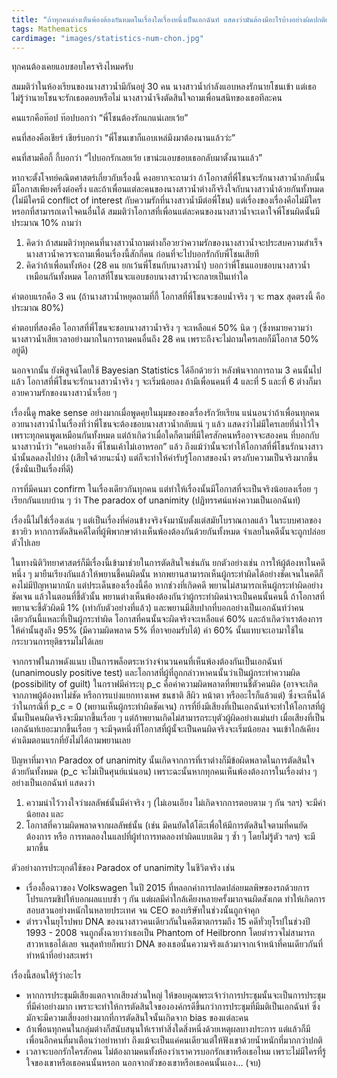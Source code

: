 ```yaml
---
title: "ถ้าทุกคนต่างเห็นพ้องต้องกันหมดในเรื่องใดเรื่องหนึ่งเป็นเอกฉันท์ แสดงว่ามันต้องมีอะไรบ้างอย่างผิดปกติแล้วแหละ"
tags: Mathematics
cardimage: "images/statistics-num-chon.jpg"
---
```


ทุกคนต้องเคยแอบชอบใครจริงไหมครับ

สมมติว่าในห้องเรียนของนางสาวน้ำมีกันอยู่ 30 คน นางสาวน้ำกำลังแอบหลงรักนายโชนเข้า แต่เธอไม่รู้ว่านายโชนจะรักเธอตอบหรือไม่ นางสาวน้ำจึงตัดสินใจถามเพื่อนสนิทของเธอทีละคน

คนแรกคือท๊อป ท๊อปบอกว่า “พี่โชนต้องรักแกแน่เลยเว้ย”

คนที่สองคือเชียร์ เชียร์บอกว่า “พี่โชนเขาก็แอบเหล่มึงมาต้องนานแล้วว่ะ”

คนที่สามคือกี้ กี้บอกว่า “ไปบอกรักเลยเว้ย เขาน่ะแอบชอบเธอกลับมาตั้งนานแล้ว”

หากจะตั้งโจทย์คณิตศาสตร์เกี่ยวกับเรื่องนี้ คงอยากจะถามว่า ถ้าโอกาสที่พี่โชนจะรักนางสาวน้ำกลับนั้น มีโอกาสเพียงครึ่งต่อครึ่ง และถ้าเพื่อนแต่ละคนของนางสาวน้ำต่างก็จริงใจกับนางสาวน้ำด้วยกันทั้งหมด (ไม่มีใครมี conflict of interest กับความรักที่นางสาวน้ำมีต่อพี่โชน) แต่เรื่องของเรื่องคือไม่มีใครหรอกที่สามารถเดาใจคนอื่นได้ สมมติว่าโอกาสที่เพื่อนแต่ละคนของนางสาวน้ำจะเดาใจพี่โชนผิดนั้นมีประมาณ 10%  ถามว่า

1. คิดว่า ถ้าสมมติว่าทุกคนที่นางสาวน้ำถามต่างก็อวยว่าความรักของนางสาวน้ำจะประสบความสำเร็จ นางสาวน้ำควรจะถามเพื่อนเรื่องนี้สักกี่คน ก่อนที่จะไปบอกรักกับพี่โชนเสียที
2. คิดว่าถ้าเพื่อนทั้งห้อง (28 คน ยกเว้นพี่โชนกับนางสาวน้ำ) บอกว่าพี่โชนแอบชอบนางสาวน้ำเหมือนกันทั้งหมด โอกาสที่โชนจะแอบชอบนางสาวน้ำจะกลายเป็นเท่าใด

คำตอบแรกคือ 3 คน (ถ้านางสาวน้ำหยุดถามที่กี้ โอกาสที่พี่โชนจะชอบน้ำจริง ๆ จะ max สุดตรงนี้ คือประมาณ 80%)

คำตอบที่สองคือ โอกาสที่พี่โชนจะชอบนางสาวน้ำจริง ๆ จะเหลือแค่ 50% นิด ๆ (ซึ่งหมายความว่า นางสาวน้ำเสียเวลาอย่างมากในการถามคนอื่นถึง 28 คน เพราะถึงจะไม่ถามใครเลยก็มีโอกาส 50% อยู่ดี)

นอกจากนั้น ยังพิสูจน์โดยใช้ Bayesian Statistics ได้อีกด้วยว่า หลังพ้นจากการถาม 3 คนนั้นไปแล้ว โอกาสที่พี่โชนจะรักนางสาวน้ำจริง ๆ จะเริ่มน้อยลง ถ้ามีเพื่อนคนที่ 4 และที่ 5 และที่ 6 ต่างก็มาอวยความรักของนางสาวน้ำเรื่อย ๆ

เรื่องนี้ดู make sense อย่างมากเมื่อพูดคุยในมุมของของเรื่องรักวัยเรียน แน่นอนว่าถ้าเพื่อนทุกคนอวยนางสาวน้ำในเรื่องที่ว่าพี่โชนจะต้องชอบนางสาวน้ำกลับแน่ ๆ แล้ว แสดงว่าไม่มีใครเลยที่น่าไว้ใจ เพราะทุกคนพูดเหมือนกันทั้งหมด แต่ถ้าเกิดว่าเมื่อใดก็ตามที่มีใครสักคนหรืออาจจะสองคน ที่บอกกับนางสาวน้ำว่า “คนอย่างเอ็ง พี่โชนเค้าไม่เอาหรอก” แล้ว ถึงแม้ว่านั้นจะทำให้โอกาสที่พี่โชนรักนางสาวน้ำนั้นลดลงไปบ้าง (เสียใจด้วยนะน้ำ) แต่ก็จะทำให้ค่ารับรู้โอกาสของน้ำ ตรงกับความเป็นจริงมากขึ้น (ซึ่งนั่นเป็นเรื่องที่ดี)

การที่มีคนมา confirm ในเรื่องเดียวกันทุกคน แต่ทำให้เรื่องนั้นมีโอกาสที่จะเป็นจริงน้อยลงเรื่อย ๆ เรียกกันแบบบ้าน ๆ ว่า The paradox of unanimity (ปฏิทรรศน์แห่งความเป็นเอกฉันท์)

เรื่องนี้ไม่ใช่เรื่องเล่น ๆ แต่เป็นเรื่องที่ค่อนข้างจริงจังมานับตั้งแต่สมัยโบราณกาลแล้ว ในระบบศาลของชาวยิว หากการตัดสินคดีใดที่ผู้พิพากษาต่างเห็นพ้องต้องกันด้วยกันทั้งหมด จำเลยในคดีนั้นจะถูกปล่อยตัวไปเลย

ในทางนิติวิทยาศาสตร์ก็มีเรื่องนี้เข้ามาช่วยในการตัดสินใจเช่นกัน ยกตัวอย่างเช่น การให้ผู้ต้องหาในคดีหนึ่ง ๆ มายืนเรียงกันแล้วให้พยานชี้คนผิดนั้น หากพยานสามารถเห็นผู้กระทำผิดได้อย่างชัดเจนในคดีก็คงไม่มีปัญหามากนัก แต่ประเด็นของเรื่องนี้คือ หากช่วงที่เกิดคดี พยานไม่สามารถเห็นผู้กระทำผิดอย่างชัดเจน แล้วในตอนที่ชี้ตัวนั้น พยานต่างเห็นพ้องต้องกันว่าผู้กระทำผิดน่าจะเป็นคนนั้นคนนี้ ถ้าโอกาสที่พยานจะชี้ตัวผิดมี 1\% (เท่ากับตัวอย่างที่แล้ว) และพยานมีสิบปากที่บอกอย่างเป็นเอกฉันท์ว่าคนเดียวกันนี้แหละที่เป็นผู้กระทำผิด โอกาสที่คนนั้นจะผิดจริงจะเหลือแค่ 60\% และถ้าเกิดว่าเราต้องการให้ค่านั้นสูงถึง 95\% (มีความผิดพลาด 5\% ที่อาจยอมรับได้) ค่า 60\% นั้นแทบจะเอามาใช้ในกระบวนการยุติธรรมไม่ได้เลย

จากกราฟในภาพดังแนบ เป็นการพล็อตระหว่างจำนวนคนที่เห็นพ้องต้องกันเป็นเอกฉันท์ (unanimously positive test) และโอกาสที่ผู้ที่ถูกกล่าวหาคนนั้นว่าเป็นผู้กระทำความผิด (possibility of guilt) ในกราฟมีค่าระบุ p_c คือค่าความผิดพลาดที่พยานชี้ตัวคนผิด (อาจจะเกิดจากภาพผู้ต้องหาไม่ชัด หรือการแบ่งแยกทางเพศ ชนชาติ สีผิว หน้าตา หรืออะไรก็แล้วแต่) ซึ่งจะเห็นได้ว่าในกรณีที่ p_c = 0 (พยานเห็นผู้กระทำผิดชัดเจน) การที่ยิ่งมีเสียงที่เป็นเอกฉันท์จะทำให้โอกาสที่ผู้นั้นเป็นคนผิดจริงจะมีมากขึ้นเรื่อย ๆ แต่ถ้าพยานเกิดไม่สามารถระบุตัวผู้ผิดอย่างแม่นยำ เมื่อเสียงที่เป็นเอกฉันท์เยอะมากขึ้นเรื่อย ๆ จะมีจุดหนึ่งที่โอกาสที่ผู้นั้จะเป็นคนผิดจริงจะเริ่มน้อยลง จนเข้าใกล้เคียงค่าเดิมตอนแรกที่ยังไม่ได้ถามพยานเลย

ปัญหาที่มาจาก Paradox of unanimity นั้นเกิดจากการที่เราต่างก็มีข้อผิดพลาดในการตัดสินใจด้วยกันทั้งหมด (p_c จะไม่เป็นศุนย์แน่นอน) เพราะฉะนั้นหากทุกคนเห็นพ้องต้องการในเรื่องต่าง ๆ อย่างเป็นเอกฉันท์ แสดงว่า 
1. ความน่าไว้วางใจว่าผลลัพธ์นั้นมีค่าจริง ๆ (ไม่เอนเอียง ไม่เกิดจากการตอบตาม ๆ กัน ฯลฯ) จะมีค่าน้อยลง และ 
2. โอกาสที่ความผิดพลาดจากผลลัพธ์นั้น (เช่น มีคนยัดใต้โต๊ะเพื่อให้มีการตัดสินใจตามที่คนยัดต้องการ หรือ การทดลองในแลปที่ผู้ทำการทดลองทำผิดแบบเดิม ๆ ซ้ำ ๆ โดยไม่รู้ตัว ฯลฯ) จะมีมากขึ้น

ตัวอย่างการประยุกต์ใช้ของ Paradox of unanimity ในชีวิตจริง เช่น
- เรื่องอื้อฉาวของ Volkswagen ในปี 2015 ที่หลอกค่าการปลดปล่อยมลพิษของรถด้วยการโปรแกรมชิปให้บอกผลแบบซ้ำ ๆ กัน แต่ผลมีค่าใกล้เคียงหลายครั้งมากจนผิดสังเกต ทำให้เกิดการสอบสวนอย่างหนักในหลายประเทศ จน CEO ของบริษัทในช่วงนั้นถูกจำคุก
- ตำรวจในยุโรปพบ DNA ของนางสาวคนเดียวกันในคดีฆาตกรรมถึง 15 คดีทั่วยุโรปในช่วงปี 1993 - 2008 จนถูกตั้งฉายาว่าเธอเป็น Phantom of Heilbronn โดยตำรวจไม่สามารถสาวหาเธอได้เลย จนสุดท้ายก็พบว่า DNA ของเธอนั้นความจริงแล้วมาจากเจ้าหน้าที่คนเดียวกันที่ทำหน้าที่อย่างสะเพร่า

เรื่องนี้สอนให้รู้ว่าอะไร
- หากการประชุมมีเสียงแตกจากเสียงส่วนใหญ่ ให้ขอบคุณพระเจ้าว่าการประชุมนั้นจะเป็นการประชุมที่มีค่าอย่างมาก เพราะจะทำให้การตัดสินใจขององค์กรดีขึ้นกว่าการประชุมที่มีมติเป็นเอกฉันท์ ซึ่งมักจะมีความเสี่ยงอย่างมากที่การตัดสินใจนั้นเกิดจาก bias ของแต่ละคน
- ถ้าเพื่อนทุกคนในกลุ่มต่างก็สนับสนุนให้เราทำสิ่งใดสิ่งหนึ่งด้วยเหตุผลบางประการ แต่แล้วก็มีเพื่อนอีกคนที่มาเตือนว่าอย่าหาทำ ถึงแม้จะเป็นแค่คนเดียวแต่ให้ฟังเขาด้วยน้ำหนักที่มากกว่าปกติ
- เวลาจะบอกรักใครสักคน ไม่ต้องถามคนทั้งห้องว่าเราควรบอกรักเขาหรือเธอไหม เพราะไม่มีใครที่รู้ใจของเขาหรือเธอคนนั้นหรอก นอกจากตัวของเขาหรือเธอคนนั้นเอง… (จบ)
